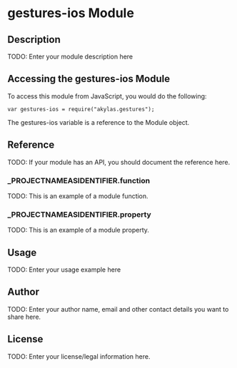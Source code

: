 # gestures-ios Module

## Description

TODO: Enter your module description here

## Accessing the gestures-ios Module

To access this module from JavaScript, you would do the following:

	var gestures-ios = require("akylas.gestures");

The gestures-ios variable is a reference to the Module object.	

## Reference

TODO: If your module has an API, you should document
the reference here.

### ___PROJECTNAMEASIDENTIFIER__.function

TODO: This is an example of a module function.

### ___PROJECTNAMEASIDENTIFIER__.property

TODO: This is an example of a module property.

## Usage

TODO: Enter your usage example here

## Author

TODO: Enter your author name, email and other contact
details you want to share here. 

## License

TODO: Enter your license/legal information here.
